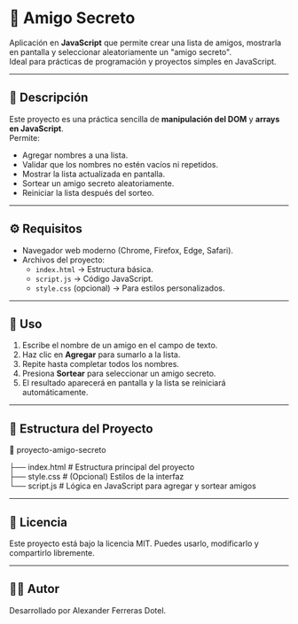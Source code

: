 # 🎁 Amigo Secreto

Aplicación en **JavaScript** que permite crear una lista de amigos, mostrarla en pantalla y seleccionar aleatoriamente un "amigo secreto".  
Ideal para prácticas de programación y proyectos simples en JavaScript.

---


## 🎯 Descripción

Este proyecto es una práctica sencilla de **manipulación del DOM** y **arrays en JavaScript**.  
Permite:  

- Agregar nombres a una lista.  
- Validar que los nombres no estén vacíos ni repetidos.  
- Mostrar la lista actualizada en pantalla.  
- Sortear un amigo secreto aleatoriamente.  
- Reiniciar la lista después del sorteo.  

---

## ⚙️ Requisitos

- Navegador web moderno (Chrome, Firefox, Edge, Safari).  
- Archivos del proyecto:
  - `index.html` → Estructura básica.
  - `script.js` → Código JavaScript.
  - `style.css` (opcional) → Para estilos personalizados.

---

## 🚀 Uso

1. Escribe el nombre de un amigo en el campo de texto.
2. Haz clic en **Agregar** para sumarlo a la lista.
3. Repite hasta completar todos los nombres.
4. Presiona **Sortear** para seleccionar un amigo secreto.
5. El resultado aparecerá en pantalla y la lista se reiniciará automáticamente.

---

## 📂 Estructura del Proyecto


📁 proyecto-amigo-secreto

├── index.html # Estructura principal del proyecto   
├── style.css # (Opcional) Estilos de la interfaz   
└── script.js # Lógica en JavaScript para agregar y sortear amigos

---

## 📄 Licencia

Este proyecto está bajo la licencia MIT.
Puedes usarlo, modificarlo y compartirlo libremente.

--- 

## 👨‍💻 Autor

Desarrollado por Alexander Ferreras Dotel.
